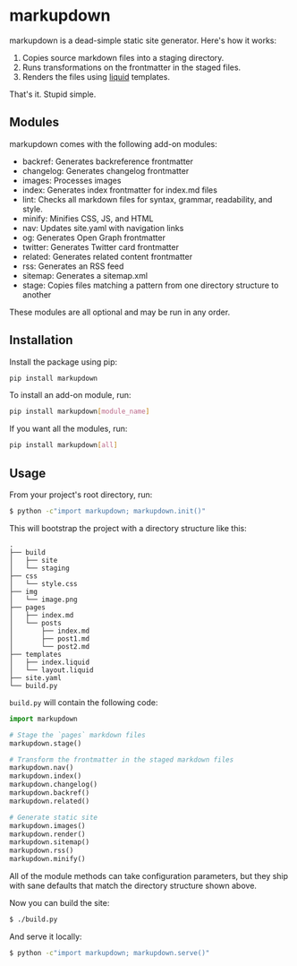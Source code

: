 # markupdown

markupdown is a dead-simple static site generator. Here's how it works:

1. Copies source markdown files into a staging directory.
2. Runs transformations on the frontmatter in the staged files.
3. Renders the files using [liquid](https://shopify.github.io/liquid/) templates.

That's it. Stupid simple.

## Modules

markupdown comes with the following add-on modules:

- backref: Generates backreference frontmatter
- changelog: Generates changelog frontmatter
- images: Processes images
- index: Generates index frontmatter for index.md files
- lint: Checks all markdown files for syntax, grammar, readability, and style.
- minify: Minifies CSS, JS, and HTML
- nav: Updates site.yaml with navigation links
- og: Generates Open Graph frontmatter
- twitter: Generates Twitter card frontmatter
- related: Generates related content frontmatter
- rss: Generates an RSS feed
- sitemap: Generates a sitemap.xml
- stage: Copies files matching a pattern from one directory structure to another

These modules are all optional and may be run in any order.

## Installation

Install the package using pip:

```bash
pip install markupdown
```

To install an add-on module, run:

```bash
pip install markupdown[module_name]
```

If you want all the modules, run:

```bash
pip install markupdown[all]
```

## Usage

From your project's root directory, run:

```bash
$ python -c"import markupdown; markupdown.init()"
```

This will bootstrap the project with a directory structure like this:

```
.
├── build
│   ├── site
│   └── staging
├── css
│   └── style.css
├── img
│   └── image.png
├── pages
│   ├── index.md
│   └── posts
│       ├── index.md
│       ├── post1.md
│       └── post2.md
├── templates
│   ├── index.liquid
│   └── layout.liquid
├── site.yaml
└── build.py
```

`build.py` will contain the following code:

```python
import markupdown

# Stage the `pages` markdown files
markupdown.stage()

# Transform the frontmatter in the staged markdown files
markupdown.nav()
markupdown.index()
markupdown.changelog()
markupdown.backref()
markupdown.related()

# Generate static site
markupdown.images()
markupdown.render()
markupdown.sitemap()
markupdown.rss()
markupdown.minify()
```

All of the module methods can take configuration parameters, but they ship with sane defaults that match the directory structure shown above.

Now you can build the site:

```bash
$ ./build.py
```

And serve it locally:

```bash
$ python -c"import markupdown; markupdown.serve()"
```
